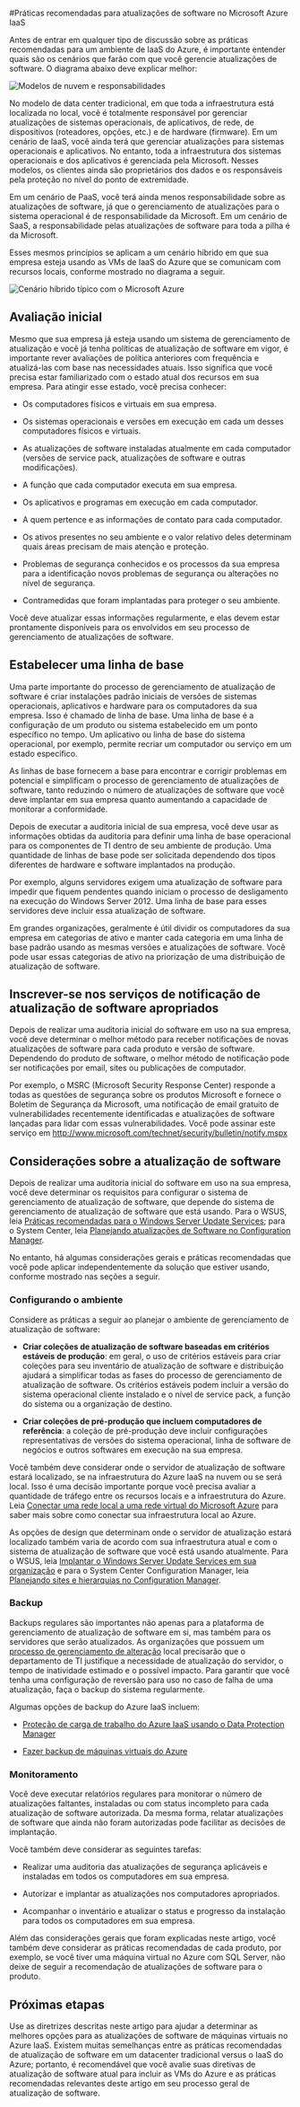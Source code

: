 <properties
   pageTitle="Práticas recomendadas para atualizações de Software no Microsoft Azure IaaS | Microsoft Azure"
   description="O artigo fornece um conjunto de práticas recomendadas para atualizações de software em um ambiente do Microsoft Azure IaaS. Destina-se a profissionais de TI e a analistas de segurança que lidam diariamente com controle de alterações, atualização de software e gerenciamento de ativos de informação, incluindo as pessoas responsáveis por iniciativas de segurança e de conformidade da organização."
   services="virtual-machines, cloud-services, storage"
   documentationCenter="na"
   authors="YuriD"
   manager="swadhwa"
   editor=""
   tags="azure-service-management,azure-resource-manager"/>

<tags
   ms.service="azure-security"
   ms.devlang="na"
   ms.topic="article"
   ms.tgt_pltfrm="na"
   ms.workload="na"
   ms.date="09/03/2015"
   ms.author="yurid"/>

#Práticas recomendadas para atualizações de software no Microsoft Azure IaaS

Antes de entrar em qualquer tipo de discussão sobre as práticas recomendadas para um ambiente de IaaS do Azure, é importante entender quais são os cenários que farão com que você gerencie atualizações de software. O diagrama abaixo deve explicar melhor:

![Modelos de nuvem e responsabilidades](./media/azure-security-best-practices-software-updates-iaas/sec-cloudstack.png)

No modelo de data center tradicional, em que toda a infraestrutura está localizada no local, você é totalmente responsável por gerenciar atualizações de sistemas operacionais, de aplicativos, de rede, de dispositivos (roteadores, opções, etc.) e de hardware (firmware). Em um cenário de IaaS, você ainda terá que gerenciar atualizações para sistemas operacionais e aplicativos. No entanto, toda a infraestrutura dos sistemas operacionais e dos aplicativos é gerenciada pela Microsoft. Nesses modelos, os clientes ainda são proprietários dos dados e os responsáveis pela proteção no nível do ponto de extremidade.

Em um cenário de PaaS, você terá ainda menos responsabilidade sobre as atualizações de software, já que o gerenciamento de atualizações para o sistema operacional é de responsabilidade da Microsoft. Em um cenário de SaaS, a responsabilidade pelas atualizações de software para toda a pilha é da Microsoft.

Esses mesmos princípios se aplicam a um cenário híbrido em que sua empresa esteja usando as VMs de IaaS do Azure que se comunicam com recursos locais, conforme mostrado no diagrama a seguir.

![Cenário híbrido típico com o Microsoft Azure](./media/azure-security-best-practices-software-updates-iaas/sec-azconnectonpre.png)

## Avaliação inicial

Mesmo que sua empresa já esteja usando um sistema de gerenciamento de atualização e você já tenha políticas de atualização de software em vigor, é importante rever avaliações de política anteriores com frequência e atualizá-las com base nas necessidades atuais. Isso significa que você precisa estar familiarizado com o estado atual dos recursos em sua empresa. Para atingir esse estado, você precisa conhecer:

-   Os computadores físicos e virtuais em sua empresa.

-   Os sistemas operacionais e versões em execução em cada um desses computadores físicos e virtuais.

-   As atualizações de software instaladas atualmente em cada computador (versões de service pack, atualizações de software e outras modificações).

-   A função que cada computador executa em sua empresa.

-   Os aplicativos e programas em execução em cada computador.

-   A quem pertence e as informações de contato para cada computador.

-   Os ativos presentes no seu ambiente e o valor relativo deles determinam quais áreas precisam de mais atenção e proteção.

-   Problemas de segurança conhecidos e os processos da sua empresa para a identificação novos problemas de segurança ou alterações no nível de segurança.

-   Contramedidas que foram implantadas para proteger o seu ambiente.

Você deve atualizar essas informações regularmente, e elas devem estar prontamente disponíveis para os envolvidos em seu processo de gerenciamento de atualizações de software.

## Estabelecer uma linha de base

Uma parte importante do processo de gerenciamento de atualização de software é criar instalações padrão iniciais de versões de sistemas operacionais, aplicativos e hardware para os computadores da sua empresa. Isso é chamado de linha de base. Uma linha de base é a configuração de um produto ou sistema estabelecido em um ponto específico no tempo. Um aplicativo ou linha de base do sistema operacional, por exemplo, permite recriar um computador ou serviço em um estado específico.

As linhas de base fornecem a base para encontrar e corrigir problemas em potencial e simplificam o processo de gerenciamento de atualizações de software, tanto reduzindo o número de atualizações de software que você deve implantar em sua empresa quanto aumentando a capacidade de monitorar a conformidade.

Depois de executar a auditoria inicial de sua empresa, você deve usar as informações obtidas da auditoria para definir uma linha de base operacional para os componentes de TI dentro de seu ambiente de produção. Uma quantidade de linhas de base pode ser solicitada dependendo dos tipos diferentes de hardware e software implantados na produção.

Por exemplo, alguns servidores exigem uma atualização de software para impedir que fiquem pendentes quando iniciam o processo de desligamento na execução do Windows Server 2012. Uma linha de base para esses servidores deve incluir essa atualização de software.

Em grandes organizações, geralmente é útil dividir os computadores da sua empresa em categorias de ativo e manter cada categoria em uma linha de base padrão usando as mesmas versões e atualizações de software. Você pode usar essas categorias de ativo na priorização de uma distribuição de atualização de software.

## Inscrever-se nos serviços de notificação de atualização de software apropriados

Depois de realizar uma auditoria inicial do software em uso na sua empresa, você deve determinar o melhor método para receber notificações de novas atualizações de software para cada produto e versão de software. Dependendo do produto de software, o melhor método de notificação pode ser notificações por email, sites ou publicações de computador.

Por exemplo, o MSRC (Microsoft Security Response Center) responde a todas as questões de segurança sobre os produtos Microsoft e fornece o Boletim de Segurança da Microsoft, uma notificação de email gratuito de vulnerabilidades recentemente identificadas e atualizações de software lançadas para lidar com essas vulnerabilidades. Você pode assinar este serviço em http://www.microsoft.com/technet/security/bulletin/notify.mspx

## Considerações sobre a atualização de software

Depois de realizar uma auditoria inicial do software em uso na sua empresa, você deve determinar os requisitos para configurar o sistema de gerenciamento de atualização de software, que depende do sistema de gerenciamento de atualização de software que está usando. Para o WSUS, leia [Práticas recomendadas para o Windows Server Update Services](https://technet.microsoft.com/pt-BR/library/Cc708536); para o System Center, leia [Planejando atualizações de Software no Configuration Manager](https://technet.microsoft.com/pt-BR/library/gg712696).

No entanto, há algumas considerações gerais e práticas recomendadas que você pode aplicar independentemente da solução que estiver usando, conforme mostrado nas seções a seguir.

### Configurando o ambiente

Considere as práticas a seguir ao planejar o ambiente de gerenciamento de atualização de software:

-   **Criar coleções de atualização de software baseadas em critérios estáveis de produção**: em geral, o uso de critérios estáveis para criar coleções para seu inventário de atualização de software e distribuição ajudará a simplificar todas as fases do processo de gerenciamento de atualização de software. Os critérios estáveis podem incluir a versão do sistema operacional cliente instalado e o nível de service pack, a função do sistema ou a organização de destino.

-   **Criar coleções de pré-produção que incluem computadores de referência**: a coleção de pré-produção deve incluir configurações representativas de versões do sistema operacional, linha de software de negócios e outros softwares em execução na sua empresa.

Você também deve considerar onde o servidor de atualização de software estará localizado, se na infraestrutura do Azure IaaS na nuvem ou se será local. Isso é uma decisão importante porque você precisa avaliar a quantidade de tráfego entre os recursos locais e a infraestrutura do Azure. Leia [Conectar uma rede local a uma rede virtual do Microsoft Azure](https://technet.microsoft.com/pt-BR/library/Dn786406.aspx) para saber mais sobre como conectar sua infraestrutura local ao Azure.

As opções de design que determinam onde o servidor de atualização estará localizado também varia de acordo com sua infraestrutura atual e com o sistema de atualização de software que você está usando atualmente. Para o WSUS, leia [Implantar o Windows Server Update Services em sua organização](https://technet.microsoft.com/pt-BR/library/hh852340.aspx) e para o System Center Configuration Manager, leia [Planejando sites e hierarquias no Configuration Manager](https://technet.microsoft.com/pt-BR/library/Gg712681.aspx).

### Backup

Backups regulares são importantes não apenas para a plataforma de gerenciamento de atualização de software em si, mas também para os servidores que serão atualizados. As organizações que possuem um [processo de gerenciamento de alteração](https://technet.microsoft.com/pt-BR/library/cc543216.aspx) local precisarão que o departamento de TI justifique a necessidade de atualização do servidor, o tempo de inatividade estimado e o possível impacto. Para garantir que você tenha uma configuração de reversão para uso no caso de falha de uma atualização, faça o backup do sistema regularmente.

Algumas opções de backup do Azure IaaS incluem:

-   [Proteção de carga de trabalho do Azure IaaS usando o Data Protection Manager](https://azure.microsoft.com/blog/2014/09/08/azure-iaas-workload-protection-using-data-protection-manager/)

-   [Fazer backup de máquinas virtuais do Azure](../backup/backup-azure-vms.md)

### Monitoramento

Você deve executar relatórios regulares para monitorar o número de atualizações faltantes, instaladas ou com status incompleto para cada atualização de software autorizada. Da mesma forma, relatar atualizações de software que ainda não foram autorizadas pode facilitar as decisões de implantação.

Você também deve considerar as seguintes tarefas:

-   Realizar uma auditoria das atualizações de segurança aplicáveis e instaladas em todos os computadores em sua empresa.

-   Autorizar e implantar as atualizações nos computadores apropriados.

-   Acompanhar o inventário e atualizar o status e progresso da instalação para todos os computadores em sua empresa.

Além das considerações gerais que foram explicadas neste artigo, você também deve considerar as práticas recomendadas de cada produto, por exemplo, se você tiver uma máquina virtual no Azure com SQL Server, não deixe de seguir a recomendação de atualizações de software para o produto.

## Próximas etapas

Use as diretrizes descritas neste artigo para ajudar a determinar as melhores opções para as atualizações de software de máquinas virtuais no Azure IaaS. Existem muitas semelhanças entre as práticas recomendadas de atualização de software em um datacenter tradicional versus o IaaS do Azure; portanto, é recomendável que você avalie suas diretivas de atualização de software atual para incluir as VMs do Azure e as práticas recomendadas relevantes deste artigo em seu processo geral de atualização de software.

<!---HONumber=Oct15_HO2-->
